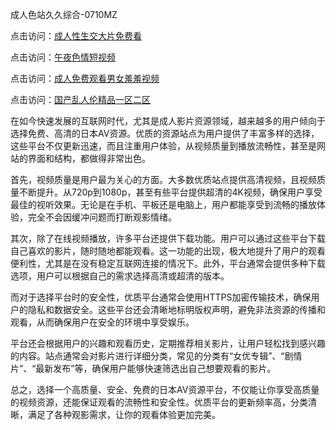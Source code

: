 成人色站久久综合-0710MZ

点击访问：<a href="https://heiliaoxwd5i8.pages.dev">成人性生交大片免费看</a>

点击访问：<a href="https://heiliaowzu4ur.pages.dev">午夜色情短视频</a>

点击访问：<a href="https://heiliaozj3tjd.pages.dev">成人免费观看男女羞羞视频</a>

点击访问：<a href="https://heiliaoxqkkct.pages.dev">国产乱人伦精品一区二区</a>

在如今快速发展的互联网时代，尤其是成人影片资源领域，越来越多的用户倾向于选择免费、高清的日本AV资源。优质的资源站点为用户提供了丰富多样的选择，这些平台不仅更新迅速，而且注重用户体验，从视频质量到播放流畅性，甚至是网站的界面和结构，都做得非常出色。

首先，视频质量是用户最为关心的方面。大多数优质站点提供高清视频，且视频质量不断提升。从720p到1080p，甚至有些平台提供超清的4K视频，确保用户享受最佳的视听效果。无论是在手机、平板还是电脑上，用户都能享受到流畅的播放体验，完全不会因缓冲问题而打断观影情绪。

其次，除了在线视频播放，许多平台还提供下载功能。用户可以通过这些平台下载自己喜欢的影片，随时随地都能观看。这一功能的出现，极大地提升了用户的观看便利性，尤其是在没有稳定互联网连接的情况下。此外，平台通常会提供多种下载选项，用户可以根据自己的需求选择高清或超清的版本。

而对于选择平台时的安全性，优质平台通常会使用HTTPS加密传输技术，确保用户的隐私和数据安全。这些平台还会清晰地标明版权声明，避免非法资源的传播和观看，从而确保用户在安全的环境中享受娱乐。

平台还会根据用户的兴趣和观看历史，定期推荐相关影片，让用户轻松找到感兴趣的内容。站点通常会对影片进行详细分类，常见的分类有“女优专辑”、“剧情片”、“最新发布”等，确保用户能够快速筛选出自己想要观看的影片。

总之，选择一个高质量、安全、免费的日本AV资源平台，不仅能让你享受高质量的视频资源，还能保证观看的流畅性和安全性。优质平台的更新频率高，分类清晰，满足了各种观影需求，让你的观看体验更加完美。

<span style="display:none;">[Canonical link](https://github.com/tsk543210/xxriben0916 )</span>
